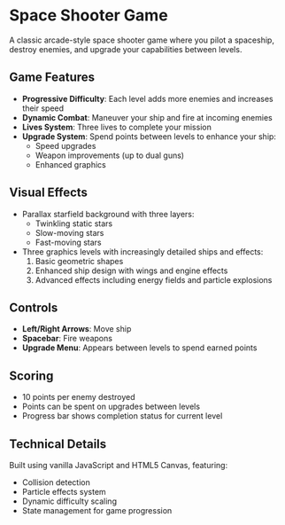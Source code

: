 # Space Shooter Game

A classic arcade-style space shooter game where you pilot a spaceship, destroy enemies, and upgrade your capabilities between levels.

## Game Features

- **Progressive Difficulty**: Each level adds more enemies and increases their speed
- **Dynamic Combat**: Maneuver your ship and fire at incoming enemies
- **Lives System**: Three lives to complete your mission
- **Upgrade System**: Spend points between levels to enhance your ship:
  - Speed upgrades
  - Weapon improvements (up to dual guns)
  - Enhanced graphics

## Visual Effects

- Parallax starfield background with three layers:
  - Twinkling static stars
  - Slow-moving stars
  - Fast-moving stars
- Three graphics levels with increasingly detailed ships and effects:
  1. Basic geometric shapes
  2. Enhanced ship design with wings and engine effects
  3. Advanced effects including energy fields and particle explosions

## Controls

- **Left/Right Arrows**: Move ship
- **Spacebar**: Fire weapons
- **Upgrade Menu**: Appears between levels to spend earned points

## Scoring

- 10 points per enemy destroyed
- Points can be spent on upgrades between levels
- Progress bar shows completion status for current level

## Technical Details

Built using vanilla JavaScript and HTML5 Canvas, featuring:
- Collision detection
- Particle effects system
- Dynamic difficulty scaling
- State management for game progression 